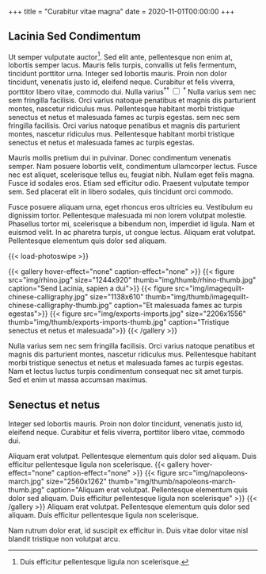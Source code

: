 +++
title = "Curabitur vitae magna"
date = 2020-11-01T00:00:00
+++

## Lacinia Sed Condimentum

Ut semper vulputate auctor[^ref]. Sed elit ante, pellentesque non enim at, lobortis
semper lacus. Mauris felis turpis, convallis ut felis fermentum, tincidunt
porttitor urna. Integer sed lobortis mauris. Proin non dolor tincidunt,
venenatis justo id, eleifend neque. Curabitur et felis viverra, porttitor
libero vitae, commodo dui. Nulla varius<sup class="sup-inline">&dagger;</sup><label for="another-named-reference" class="margin-toggle"><sup>&dagger;</sup></label>
<input type="checkbox" id="another-named-reference" class="margin-toggle"/>
<span class="marginnote">
<sup>&dagger;</sup> Nulla varius sem nec sem fringilla facilisis. Orci varius
natoque penatibus et magnis dis parturient montes, nascetur ridiculus mus.
Pellentesque habitant morbi tristique senectus et netus et malesuada fames ac
turpis egestas.
</span>
sem nec sem fringilla facilisis. Orci
varius natoque penatibus et magnis dis parturient montes, nascetur ridiculus
mus. Pellentesque habitant morbi tristique senectus et netus et malesuada fames
ac turpis egestas.

Mauris mollis pretium dui in pulvinar. Donec condimentum venenatis semper. Nam
posuere lobortis velit, condimentum ullamcorper lectus. Fusce nec est aliquet,
scelerisque tellus eu, feugiat nibh. Nullam eget felis magna. Fusce id sodales
eros. Etiam sed efficitur odio. Praesent vulputate tempor sem. Sed placerat
elit in libero sodales, quis tincidunt orci commodo.

Fusce posuere aliquam urna, eget rhoncus eros ultricies eu. Vestibulum eu
dignissim tortor. Pellentesque malesuada mi non lorem volutpat molestie.
Phasellus tortor mi, scelerisque a bibendum non, imperdiet id ligula. Nam et
euismod velit. In ac pharetra turpis, ut congue lectus. Aliquam erat volutpat.
Pellentesque elementum quis dolor sed aliquam.

{{< load-photoswipe >}}

{{< gallery hover-effect="none" caption-effect="none" >}}
  {{< figure src="img/rhino.jpg" size="1244x920" thumb="img/thumb/rhino-thumb.jpg" caption="Send Lacinia, sapien a dui">}}
  {{< figure src="img/imagequilt-chinese-calligraphy.jpg" size="1138x610" thumb="img/thumb/imagequilt-chinese-calligraphy-thumb.jpg" caption="Et malesuada fames ac turpis egestas">}}
  {{< figure src="img/exports-imports.jpg" size="2206x1556" thumb="img/thumb/exports-imports-thumb.jpg" caption="Tristique senectus et netus et malesuada">}}
{{< /gallery >}}

Nulla varius sem nec sem fringilla facilisis. Orci varius natoque penatibus et
magnis dis parturient montes, nascetur ridiculus mus. Pellentesque habitant
morbi tristique senectus et netus et malesuada fames ac turpis egestas. Nam et
lectus luctus turpis condimentum consequat nec sit amet turpis. Sed et enim ut
massa accumsan maximus.

## Senectus et netus

Integer sed lobortis mauris. Proin non dolor tincidunt, venenatis justo id,
eleifend neque. Curabitur et felis viverra, porttitor libero vitae, commodo
dui.

<span class="marginnote">
Aliquam erat volutpat. Pellentesque elementum quis dolor
sed aliquam. Duis efficitur pellentesque ligula non scelerisque.
</span>
{{< gallery hover-effect="none" caption-effect="none" >}}
  {{< figure src="img/napoleons-march.jpg" size="2560x1262" thumb="img/thumb/napoleons-march-thumb.jpg" caption="Aliquam erat volutpat.  Pellentesque elementum quis dolor sed aliquam. Duis efficitur pellentesque ligula non scelerisque" >}}
{{< /gallery >}}
<span class="collapsed-marginnote">
Aliquam erat volutpat. Pellentesque elementum quis dolor
sed aliquam. Duis efficitur pellentesque ligula non scelerisque.
</span>

Nam rutrum dolor erat, id suscipit ex efficitur in. Duis vitae dolor
vitae nisl blandit tristique non volutpat arcu.

[^ref]: Duis efficitur pellentesque ligula non scelerisque.
